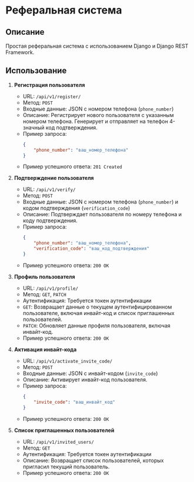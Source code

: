 # Реферальная система

## Описание

Простая реферальная система с использованием Django и Django REST Framework.

## Использование

1. **Регистрация пользователя**
   - URL: `/api/v1/register/`
   - Метод: `POST`
   - Входные данные: JSON с номером телефона (`phone_number`)
   - Описание: Регистрирует нового пользователя с указанным номером телефона. Генерирует и отправляет на телефон 4-значный код подтверждения.
   - Пример запроса:
     ```json
     {
         "phone_number": "ваш_номер_телефона"
     }
     ```
   - Пример успешного ответа: `201 Created`

2. **Подтверждение пользователя**
   - URL: `/api/v1/verify/`
   - Метод: `POST`
   - Входные данные: JSON с номером телефона (`phone_number`) и кодом подтверждения (`verification_code`)
   - Описание: Подтверждает пользователя по номеру телефона и коду подтверждения.
   - Пример запроса:
     ```json
     {
         "phone_number": "ваш_номер_телефона",
         "verification_code": "ваш_код_подтверждения"
     }
     ```
   - Пример успешного ответа: `200 OK`

3. **Профиль пользователя**
   - URL: `/api/v1/profile/`
   - Метод: `GET`, `PATCH`
   - Аутентификация: Требуется токен аутентификации
   - `GET`: Возвращает данные о текущем аутентифицированном пользователе, включая инвайт-код и список приглашенных пользователей.
   - `PATCH`: Обновляет данные профиля пользователя, включая инвайт-код.
   - Пример успешного ответа: `200 OK`

4. **Активация инвайт-кода**
   - URL: `/api/v1/activate_invite_code/`
   - Метод: `POST`
   - Входные данные: JSON с инвайт-кодом (`invite_code`)
   - Описание: Активирует инвайт-код пользователя.
   - Пример запроса:
     ```json
     {
         "invite_code": "ваш_инвайт_код"
     }
     ```
   - Пример успешного ответа: `200 OK`

5. **Список приглашенных пользователей**
   - URL: `/api/v1/invited_users/`
   - Метод: `GET`
   - Аутентификация: Требуется токен аутентификации
   - Описание: Возвращает список пользователей, которых пригласил текущий пользователь.
   - Пример успешного ответа: `200 OK`
